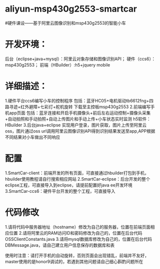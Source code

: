 # aliyun-msp430g2553-smartcar
#硬件课设——基于阿里云图像识别和msp430g2553的智能小车

# 开发环境：
后台（eclipse+java+mysql）：阿里云对象存储和图像识别API；
硬件（ccs6）：msp430g2553；
前端（HBuilder）:h5+jquery mobile

# 详细描述：
1.硬件平台ccs6编写小车的控制程序
包括：蓝牙HC05+电机驱动tb6612fng+四路寻迹+红外避障+七彩灯+舵机旋转
下载至主控板msp430g2553
2.前端编写手机app页面
包括：蓝牙连接和开启手机摄像头+前后左右运动控制+摄像头采集+自动拍照和手动拍照+自动上传图片和手动上传+小车状态实时监测
h5软件：HBuilder
3.后台java+eclipse
实现用户登录，图片获取，图片上传至阿里云oss，图片通过oss url调用阿里云图像识别API得到识别结果发送至app,APP根据不同结果对小车做出不同响应

# 配置
1.SmartCar-client：前端开发的所有页面，可直接通过hbuilder打包到手机，hbuilder使用教程请自行搜索相应网站
2.SmartCar-eclipse：后台开发的整个eclipse工程，可直接导入到eclipse，请提前配置好java ee开发环境
3.SmartCar-ccs6：硬件平台开发的整个工程，可直接导入

# 代码修改
1.请将代码中服务器地址（hostname）修改为自己的服务器，位置在前端页面相应位置
2.请将阿里云的RAM访问ID和密码修改为自己的，位置在后台代码OSSClientConstants.java
3.请将mysql数据库修改为自己的，位置在后台代码DBMessage.java，请自己建立用户信息保存的数据库和表

使用时注意：请打开手机的自动旋转，否则页面会出现错乱，前端并不友好，master使用的是honor9调试的，若遇到其他问题请自己细心斟酌问题所在
